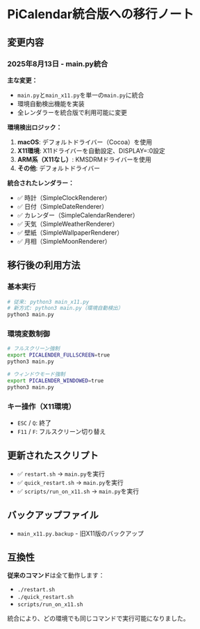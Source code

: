 # PiCalendar統合版への移行ノート

## 変更内容

### 2025年8月13日 - main.py統合

**主な変更：**
- `main.py`と`main_x11.py`を単一の`main.py`に統合
- 環境自動検出機能を実装
- 全レンダラーを統合版で利用可能に変更

**環境検出ロジック：**
1. **macOS**: デフォルトドライバー（Cocoa）を使用
2. **X11環境**: X11ドライバーを自動設定、DISPLAY=:0設定
3. **ARM系（X11なし）**: KMSDRMドライバーを使用
4. **その他**: デフォルトドライバー

**統合されたレンダラー：**
- ✅ 時計（SimpleClockRenderer）
- ✅ 日付（SimpleDateRenderer）  
- ✅ カレンダー（SimpleCalendarRenderer）
- ✅ 天気（SimpleWeatherRenderer）
- ✅ 壁紙（SimpleWallpaperRenderer）
- ✅ 月相（SimpleMoonRenderer）

## 移行後の利用方法

### 基本実行
```bash
# 従来: python3 main_x11.py
# 新方式: python3 main.py（環境自動検出）
python3 main.py
```

### 環境変数制御
```bash
# フルスクリーン強制
export PICALENDER_FULLSCREEN=true
python3 main.py

# ウィンドウモード強制  
export PICALENDER_WINDOWED=true
python3 main.py
```

### キー操作（X11環境）
- `ESC` / `Q`: 終了
- `F11` / `F`: フルスクリーン切り替え

## 更新されたスクリプト

- ✅ `restart.sh` → `main.py`を実行
- ✅ `quick_restart.sh` → `main.py`を実行  
- ✅ `scripts/run_on_x11.sh` → `main.py`を実行

## バックアップファイル

- `main_x11.py.backup` - 旧X11版のバックアップ

## 互換性

**従来のコマンド**は全て動作します：
- `./restart.sh`
- `./quick_restart.sh` 
- `scripts/run_on_x11.sh`

統合により、どの環境でも同じコマンドで実行可能になりました。